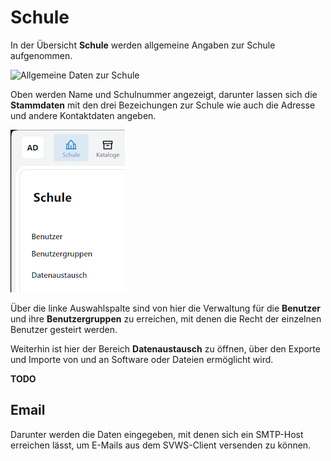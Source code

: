 # Schule

In der Übersicht **Schule** werden allgemeine Angaben zur Schule aufgenommen.

![Allgemeine Daten zur Schule](./graphics/SVWS_schule_übersicht.png "Es werden allgemeine Einstellungen zur Schule angezeigt und vorgenommen.")

Oben werden Name und Schulnummer angezeigt, darunter lassen sich die **Stammdaten** mit den drei Bezeichungen zur Schule wie auch die Adresse und andere Kontaktdaten angeben.

![Weitere Unterpunkte im Bereich "Schule"](./graphics/SVWS_schule_datenaustausch.png "Rufen Sie weitere Untermenüs auf, die für die Verwaltung der Datenbank relevant sind.")

Über die linke Auswahlspalte sind von hier die Verwaltung für die **Benutzer** und ihre **Benutzergruppen** zu erreichen, mit denen die Recht der einzelnen Benutzer gesteirt werden.

Weiterhin ist hier der Bereich **Datenaustausch** zu öffnen, über den Exporte und Importe von und an Software oder Dateien ermöglicht wird.

**TODO**

## Email

Darunter werden die Daten eingegeben, mit denen sich ein SMTP-Host erreichen lässt, um E-Mails aus dem SVWS-Client versenden zu können.




